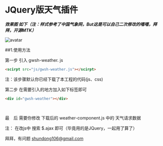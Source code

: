 # JQuery版天气插件

***效果图 如下（注：样式参考了中国气象网，But这是可以自己二次修改的嘻嘻，拜拜，开源MTK）***

![avatar](http://qiniu.chrisblog.top/gwsh-weather-img.png)

##1.使用方法

第一步 引入 gwsh-weather. js

``` html
<scirpt src="js/gwsh-weather.js"></scirpt>
```

注：该步骤默认你已经下载了本工程的代码(js、css) 



第二步 在需要引入的地方加入如下标签即可

``` html
<div id="gwsh-weather"></div>
```



​	

最　后 需要你修改 下载后的 weather-component.js  中的 天气请求数据

注： 在改js中 搜索    $.ajax  即可（毕竟用的是JQuery，一起用了算了）



拜拜，有问题 shundong106@gmail.com